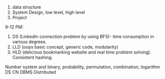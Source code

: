 1. data structure
2. System Design, low level, high level
3. Project

9-12 PM: 
1. DS (LinkedIn connection problem by using BFS)- time consumption in various degrees.
2. LLD (oops basic concept, generic code, modularity)
3. HLD (delicious bookmarking website and real time problem solving). Consistent hashing.


Number system and binary, probability, permutation, combination, logarithm
DS
CN
DBMS
Distributed


